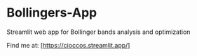 # Bollingers-App
Streamlit web app for Bollinger bands analysis and optimization

Find me at: [https://cioccos.streamlit.app/]
